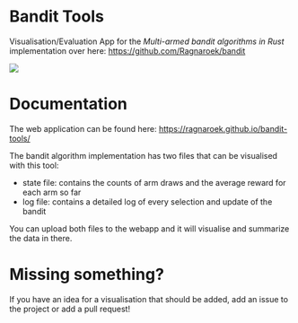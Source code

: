 # Bandit Tools

Visualisation/Evaluation App for the *Multi-armed bandit algorithms in Rust* implementation 
over here: https://github.com/Ragnaroek/bandit

![](https://image.ibb.co/iXR8QT/teaser_img.png)

# Documentation

The web application can be found here: https://ragnaroek.github.io/bandit-tools/

The bandit algorithm implementation has two files that can be visualised with this tool:

 * state file: contains the counts of arm draws and the average reward for each arm so far
 * log file: contains a detailed log of every selection and update of the bandit

You can upload both files to the webapp and it will visualise and summarize the data in there.

# Missing something?

If you have an idea for a visualisation that should be added, add an issue to the project or add a pull request!
